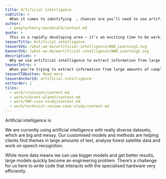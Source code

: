 ```yaml
---
title: Artificial intelligence
subtitle: >
  When it comes to identifying  , chances are you’ll need to use artificial intelligence.
author:
  - people/henry-macdonald/content.md
quote: >
  This is a rapidly developing area – it’s an exciting time to be working in the field. It’s also essential for us to keep up with the state of the art and continue to innovate and push the field forward.
teaserTitle: Artificial intelligence
teaserSVG: /what-we-do/artificial-intelligence/WWD_Learning1.svg
bannerSVG: /what-we-do/martificial-intelligence/WWD_Learning2.svg
description: >
  Why we use artificial intelligence to extract information from large amounts of complex, real-world data.
teaserIntro: >
  When you’re trying to extract information from large amounts of complex, real-world data, chances are you’ll need to use artificial intelligence.
teaserCTAbutton: Read more
teaserAnchorId: artificial-intelligence
sortorder: 1
tiles:
  - work/croissant/content.md
  - work/vibrant-planet/content.md
  - work/TMP-case-study/content.md
  - work/technical-review-case-study/content.md
---
```


Artificial intelligence is 

We are currently using artificial intelligence with really diverse datasets, which are big and messy. Our customised models and methods are helping clients find themes in large amounts of text, analyse forest satellite data and work on speech recognition.

While more data means we can use bigger models and get better results, large models quickly become an engineering problem. There’s a challenge for us here to write code that interacts with the specialised hardware very efficiently.
